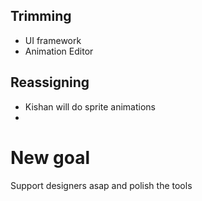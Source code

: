 ## Trimming
- UI framework
- Animation Editor
## Reassigning
- Kishan will do sprite animations
- 

# New goal
Support designers asap and polish the tools